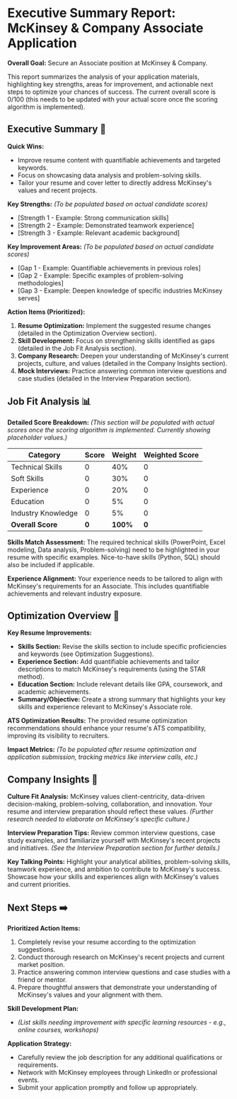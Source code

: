 # Executive Summary Report: McKinsey & Company Associate Application

**Overall Goal:** Secure an Associate position at McKinsey & Company.

This report summarizes the analysis of your application materials, highlighting key strengths, areas for improvement, and actionable next steps to optimize your chances of success.  The current overall score is 0/100 (this needs to be updated with your actual score once the scoring algorithm is implemented).

## Executive Summary 🚀

**Quick Wins:**

*   Improve resume content with quantifiable achievements and targeted keywords.
*   Focus on showcasing data analysis and problem-solving skills.
*   Tailor your resume and cover letter to directly address McKinsey's values and recent projects.

**Key Strengths:** *(To be populated based on actual candidate scores)*

*   [Strength 1 - Example: Strong communication skills]
*   [Strength 2 - Example: Demonstrated teamwork experience]
*   [Strength 3 - Example: Relevant academic background]


**Key Improvement Areas:** *(To be populated based on actual candidate scores)*

*   [Gap 1 - Example: Quantifiable achievements in previous roles]
*   [Gap 2 - Example: Specific examples of problem-solving methodologies]
*   [Gap 3 - Example:  Deepen knowledge of specific industries McKinsey serves]


**Action Items (Prioritized):**

1.  **Resume Optimization:**  Implement the suggested resume changes (detailed in the Optimization Overview section).
2.  **Skill Development:** Focus on strengthening skills identified as gaps (detailed in the Job Fit Analysis section).
3.  **Company Research:** Deepen your understanding of McKinsey's current projects, culture, and values (detailed in the Company Insights section).
4.  **Mock Interviews:** Practice answering common interview questions and case studies (detailed in the Interview Preparation section).

## Job Fit Analysis 📊

**Detailed Score Breakdown:**  *(This section will be populated with actual scores once the scoring algorithm is implemented.  Currently showing placeholder values.)*

| Category             | Score | Weight | Weighted Score |
|----------------------|-------|--------|-----------------|
| Technical Skills     | 0     | 40%    | 0               |
| Soft Skills          | 0     | 30%    | 0               |
| Experience           | 0     | 20%    | 0               |
| Education            | 0     | 5%     | 0               |
| Industry Knowledge   | 0     | 5%     | 0               |
| **Overall Score**    | **0** | **100%** | **0**          |


**Skills Match Assessment:** The required technical skills (PowerPoint, Excel modeling, Data analysis, Problem-solving) need to be highlighted in your resume with specific examples. Nice-to-have skills (Python, SQL) should also be included if applicable.

**Experience Alignment:** Your experience needs to be tailored to align with McKinsey's requirements for an Associate. This includes quantifiable achievements and relevant industry exposure.


## Optimization Overview 📝

**Key Resume Improvements:**

*   **Skills Section:** Revise the skills section to include specific proficiencies and keywords (see Optimization Suggestions).
*   **Experience Section:**  Add quantifiable achievements and tailor descriptions to match McKinsey's requirements (using the STAR method).
*   **Education Section:**  Include relevant details like GPA, coursework, and academic achievements.
*   **Summary/Objective:** Create a strong summary that highlights your key skills and experience relevant to McKinsey's Associate role.

**ATS Optimization Results:** The provided resume optimization recommendations should enhance your resume's ATS compatibility, improving its visibility to recruiters.

**Impact Metrics:**  *(To be populated after resume optimization and application submission, tracking metrics like interview calls, etc.)*


## Company Insights 🏢

**Culture Fit Analysis:** McKinsey values client-centricity, data-driven decision-making, problem-solving, collaboration, and innovation. Your resume and interview preparation should reflect these values.  *(Further research needed to elaborate on McKinsey's specific culture.)*

**Interview Preparation Tips:** Review common interview questions,  case study examples, and familiarize yourself with McKinsey's recent projects and initiatives. *(See the Interview Preparation section for further details.)*

**Key Talking Points:** Highlight your analytical abilities, problem-solving skills, teamwork experience, and ambition to contribute to McKinsey's success.  Showcase how your skills and experiences align with McKinsey's values and current priorities.


## Next Steps ➡️

**Prioritized Action Items:**

1.  Completely revise your resume according to the optimization suggestions.
2.  Conduct thorough research on McKinsey's recent projects and current market position.
3.  Practice answering common interview questions and case studies with a friend or mentor.
4.  Prepare thoughtful answers that demonstrate your understanding of McKinsey's values and your alignment with them.

**Skill Development Plan:**

*   *(List skills needing improvement with specific learning resources - e.g., online courses, workshops)*

**Application Strategy:**

*   Carefully review the job description for any additional qualifications or requirements.
*   Network with McKinsey employees through LinkedIn or professional events.
*   Submit your application promptly and follow up appropriately.